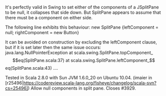 It's perfectly valid in Swing to set either of the components of a JSplitPane to be null, it collapses that side down.  But SplitPane appears to assume that there must be a component on either side.

The following line exhibits this behaviour:
new SplitPane {leftComponent = null; rightComponent = new Button}

It can be avoided on construction by excluding the leftComponent clause, but if it is set later then the same issue occurs:
java.lang.NullPointerException
	at scala.swing.SplitPane.topComponent_$$eq(SplitPane.scala:37)
	at scala.swing.SplitPane.leftComponent_$$eq(SplitPane.scala:43)
        ....

Tested in Scala 2.8.0 with Sun JVM 1.6.0_20 on Ubuntu 10.04.
(imaier in [r25496|https://codereview.scala-lang.org/fisheye/changelog/scala-svn?cs=25496]) Allow null components in split pane. Closes #3929.
